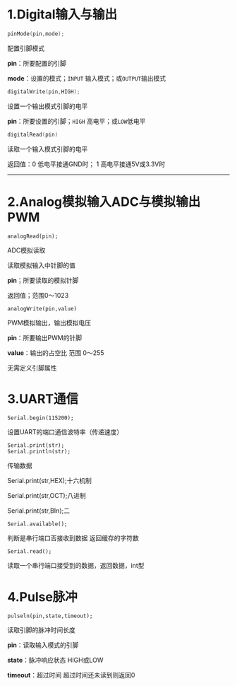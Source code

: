 # 1.Digital输入与输出

```c
pinMode(pin,mode);
```

配置引脚模式

**pin**：所要配置的引脚

**mode**：设置的模式；`INPUT` 输入模式；或`OUTPUT`输出模式

```c
digitalWrite(pin,HIGH);
```

设置一个输出模式引脚的电平

**pin**：所要设置的引脚；`HIGH` 高电平；或`LOW`低电平

```c
digitalRead(pin)
```

读取一个输入模式引脚的电平

返回值：0 低电平接通GND时； 1 高电平接通5V或3.3V时

----

# 2.Analog模拟输入ADC与模拟输出PWM

```
analogRead(pin);
```

ADC模拟读取

读取模拟输入中针脚的值

**pin**；所要读取的模拟针脚

返回值；范围0～1023

```
analogWrite(pin,value)
```

PWM模拟输出，输出模拟电压

**pin**：所要输出PWM的针脚

**value**：输出的占空比 范围 0～255

无需定义引脚属性

# 3.UART通信

```
Serial.begin(115200);
```

设置UART的端口通信波特率（传递速度）

```
Serial.print(str);
Serial.println(str);
```

传输数据 

Serial.print(str,HEX);十六机制

Serial.print(str,OCT);八进制

Serial.print(str,BIn);二

```
Serial.available();
```

判断是串行端口否接收到数据
返回缓存的字符数

```
Serial.read();
```

读取一个串行端口接受到的数据，返回数据，int型



# 4.Pulse脉冲

```
pulseln(pin,state,timeout);
```

读取引脚的脉冲时间长度

**pin**：读取输入模式的引脚

**state**：脉冲响应状态 HIGH或LOW

**timeout**：超过时间 超过时间还未读到则返回0